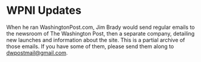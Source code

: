 WPNI Updates
============

When he ran WashingtonPost.com, Jim Brady would send regular emails to the newsroom of The Washington Post, then a separate company, detailing new launches and information about the site. This is a partial archive of those emails. If you have some of them, please send them along to dwpostmail@gmail.com.
